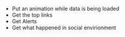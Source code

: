 * Put an animation while data is being loaded
* Get the top links
* Get Alerts
* Get what happened in social envirionment
